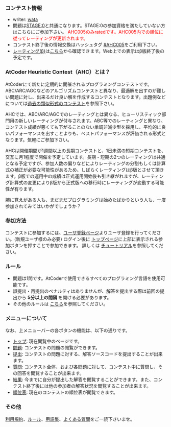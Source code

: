 
<div>

<span>

<span>

### **コンテスト情報**

<section>

<ul>

<li>
writer:
<a href="https://atcoder.jp/user/wata">
<span>
wata
</span>
</a>
</li>

<li>
問題は<a href="https://atcoder.jp/contests/stage0-2021">STAGE:0</a>と共通になります。STAGE:0の参加資格を満たしていない方はこちらにご参加下さい。
<font color="red">AHC005のみratedです。AHC005内での順位に従ってレーティングが更新されます。</font>

</li>

<li>
コンテスト終了後の情報交換はハッシュタグ <a href="https://twitter.com/search?q=%23AHC005">#AHC005</a>をご利用下さい。
</li>

<li>
<a href="https://www.dropbox.com/s/ne358pdixfafppm/AHC_rating.pdf?dl=0">レーティング(β)</a>は<a href="https://www.dropbox.com/s/533i9l2twz0q1iv/result_ahc005.csv?dl=0">こちら</a>から確認できます。Web上での表示はβ版終了後の予定です。
</li>

</ul>

</section>

### **AtCoder Heuristic Contest（AHC）とは？**

<section>

<p>
AtCoderにて新たに定期的に開催されるプログラミングコンテストです。ABC/ARC/AGCなどのアルゴリズムコンテストと異なり、最適解を出すのが難しい問題に対し、出来るだけ良い解を作成するコンテストとなります。出題例などについては<a href="https://atcoder.jp/contests/archive?ratedType=0&category=1200&keyword=">過去の類似形式のコンテスト</a>を参照下さい。

</p>

<p>
AHCでは、ABC/ARC/AGCでのレーティングとは異なる、ヒューリスティック部門用の新しいレーティングが付与されます。ABC等でのレーティングと異なり、コンテスト成績が悪くても下がることのない単調非減少型を採用し、平均的に良いパフォーマンスを出すことよりも、ベストパフォーマンスが評価される形式となります。気軽にご参加下さい。

</p>

<p>
AHCは開催期間が1週間以上の長期コンテストと、1日未満の短期コンテストを、交互に月1程度で開催を予定しています。長期・短期の2つのレーティングは共通となる予定ですが、参加人数の偏りなどによりレーティングの分割もしくは計算式の補正が必要な可能性があるため、しばらくレーティングはβ版とさせて頂きます。β版での運用中の成績は正式運用開始後も引き継がれますが、レーティング計算式の変更によりβ版から正式版への移行時にレーティングが変動する可能性が有ります。

</p>

<p>
腕に覚えがある人も、まだまだプログラミングは始めたばかりという人も、一度参加されてみてはいかがでしょうか？

</p>

</section>

### **参加方法**

<section>

<p>
コンテストに参加するには、<a href="https://atcoder.jp/contests/ahc005/register">ユーザ登録ページ</a>よりユーザ登録を行ってください。(新規ユーザ様のみ必要)
ログイン後に <a href="https://atcoder.jp/contests/ahc005/">トップページ</a>に上部に表示される参加ボタンを押すことで参加できます。
詳しくは <a href="https://atcoder.jp/contests/ahc005/tutorial">チュートリアル</a>を参照してください。

</p>

</section>

### **ルール**

<section>

<ul>

<li>
問題は1問です。AtCoderで使用できるすべてのプログラミング言語を使用可能です。
</li>

<li>
誤提出・再提出のペナルティはありませんが、解答を提出する際は前回の提出から
<strong>
5分以上の間隔
</strong>
を開ける必要があります。
	    
</li>

<li>
その他のルールは <a href="https://atcoder.jp/contests/ahc005/rules">こちら</a>を参照してください。
</li>

</ul>

</section>

### **メニューについて**

<section>

<p>
なお、上メニューバーの各ボタンの機能は、以下の通りです。

</p>

<ul>

<li>
<a href="https://atcoder.jp/contests/ahc005#">トップ</a>: 現在閲覧中のページです。
</li>

<li>
<a href="https://atcoder.jp/contests/ahc005/assignments">問題</a>: コンテストの問題の閲覧ができます。
</li>

<li>
<a href="https://atcoder.jp/contests/ahc005/submit">提出</a>: コンテストの問題に対する、解答ソースコードを提出することが出来ます。
</li>

<li>
<a href="https://atcoder.jp/contests/ahc005/clarifications">質問</a>: コンテスト全体、および各問題に対して、コンテスト中に質問し、その回答を閲覧することが出来ます。
</li>

<li>
<a href="https://atcoder.jp/contests/ahc005/submissions/me">結果</a>: 今までに自分が提出した解答を閲覧することができます。また、コンテスト終了後には他の参加者の解答状況を閲覧することが出来ます。
</li>

<li>
<a href="https://atcoder.jp/contests/ahc005/standings">順位表</a>: 現在のコンテストの順位表が閲覧できます。
</li>

</ul>

</section>

### **その他**

<section>

<p>
<a href="https://atcoder.jp/contests/ahc005/tos">利用規約</a>、<a href="https://atcoder.jp/contests/ahc005/rules">ルール</a>、<a href="https://atcoder.jp/contests/ahc005/glossary">用語集</a>、<a href="https://atcoder.jp/contests/ahc005/faq">よくある質問</a>をご一読下さいませ。

</p>

</section>





</span>

</span>

</div>

